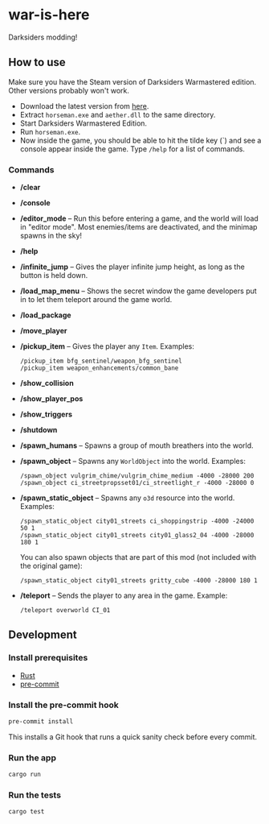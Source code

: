 # war-is-here

Darksiders modding!

## How to use

Make sure you have the Steam version of Darksiders Warmastered edition. Other versions probably won't work.

- Download the latest version from [here][download].
- Extract `horseman.exe` and `aether.dll` to the same directory.
- Start Darksiders Warmastered Edition.
- Run `horseman.exe`.
- Now inside the game, you should be able to hit the tilde key (\`) and see a console appear inside the game. Type `/help` for a list of commands.

[download]: https://github.com/whatisaphone/war-is-here/releases

### Commands

- **/clear**

- **/console**

- **/editor_mode** – Run this before entering a game, and the world will load in "editor mode". Most enemies/items are deactivated, and the minimap spawns in the sky!

- **/help**

- **/infinite_jump** – Gives the player infinite jump height, as long as the button is held down.

- **/load_map_menu** – Shows the secret window the game developers put in to let them teleport around the game world.

- **/load_package**

- **/move_player**

- **/pickup_item** – Gives the player any `Item`. Examples:

  ```
  /pickup_item bfg_sentinel/weapon_bfg_sentinel
  /pickup_item weapon_enhancements/common_bane
  ```

- **/show_collision**

- **/show_player_pos**

- **/show_triggers**

- **/shutdown**

- **/spawn_humans** – Spawns a group of mouth breathers into the world.

- **/spawn_object** – Spawns any `WorldObject` into the world. Examples:

  ```
  /spawn_object vulgrim_chime/vulgrim_chime_medium -4000 -28000 200
  /spawn_object ci_streetpropsset01/ci_streetlight_r -4000 -28000 0
  ```

- **/spawn_static_object** – Spawns any `o3d` resource into the world. Examples:

  ```
  /spawn_static_object city01_streets ci_shoppingstrip -4000 -24000 50 1
  /spawn_static_object city01_streets city01_glass2_04 -4000 -28000 180 1
  ```

  You can also spawn objects that are part of this mod (not included with the original game):

  ```
  /spawn_static_object city01_streets gritty_cube -4000 -28000 180 1
  ```

- **/teleport** – Sends the player to any area in the game. Example:

  ```
  /teleport overworld CI_01
  ```

## Development

### Install prerequisites

- [Rust]
- [pre-commit]

[Rust]: https://www.rust-lang.org/
[pre-commit]: https://pre-commit.com/

### Install the pre-commit hook

```sh
pre-commit install
```

This installs a Git hook that runs a quick sanity check before every commit.

### Run the app

```sh
cargo run
```

### Run the tests

```sh
cargo test
```
